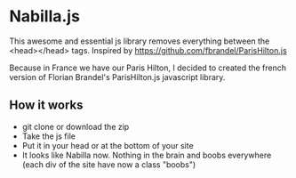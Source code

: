 Nabilla.js
==========

This awesome and essential js library removes everything between the &lt;head>&lt;/head> tags. Inspired by https://github.com/fbrandel/ParisHilton.js

Because in France we have our Paris Hilton, I decided to created the french version of Florian Brandel's ParisHilton.js javascript library.

## How it works

* git clone or download the zip
* Take the js file
* Put it in your head or at the bottom of your site
* It looks like Nabilla now. Nothing in the brain and boobs everywhere (each div of the site have now a class "boobs")